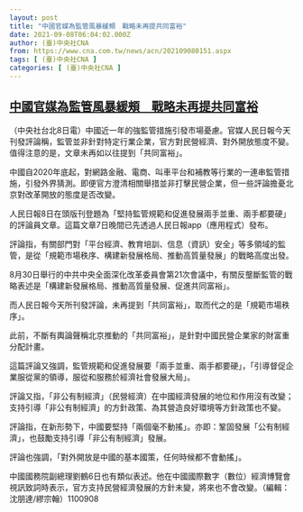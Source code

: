 ```yaml
---
layout: post
title: "中國官媒為監管風暴緩頰　戰略未再提共同富裕"
date: 2021-09-08T06:04:02.000Z
author: (臺)中央社CNA
from: https://www.cna.com.tw/news/acn/202109080151.aspx
tags: [ (臺)中央社CNA ]
categories: [ (臺)中央社CNA ]
---
```

<!--1631081042000-->
[中國官媒為監管風暴緩頰　戰略未再提共同富裕](https://www.cna.com.tw/news/acn/202109080151.aspx)
------

<div>
<div></div><div class="paragraph"><p>（中央社台北8日電）中國近一年的強監管措施引發市場憂慮。官媒人民日報今天刊發評論稱，監管並非針對特定行業企業，官方對民營經濟、對外開放態度不變。值得注意的是，文章未再如以往提到「共同富裕」。</p><p>中國自2020年底起，對網路金融、電商、叫車平台和補教等行業的一連串監管措施，引發外界猜測。即便官方澄清相關舉措並非打擊民營企業，但一些評論擔憂北京對改革開放的態度是否改變。</p><p>人民日報8日在頭版刊登題為「堅持監管規範和促進發展兩手並重、兩手都要硬」的評論員文章。這篇文章7日晚間已先透過人民日報app（應用程式）發布。</p><p>評論指，有關部門對「平台經濟、教育培訓、信息（資訊）安全」等多領域的監管，是從「規範市場秩序、構建新發展格局、推動高質量發展」的戰略高度出發。</p><p>8月30日舉行的中共中央全面深化改革委員會第21次會議中，有關反壟斷監管的戰略表述是「構建新發展格局、推動高質量發展、促進共同富裕」。</p><p>而人民日報今天所刊發評論，未再提到「共同富裕」，取而代之的是「規範市場秩序」。</p><p>此前，不斷有輿論聲稱北京推動的「共同富裕」，是針對中國民營企業家的財富重分配計畫。</p><p>這篇評論又強調，監管規範和促進發展要「兩手並重、兩手都要硬」，「引導督促企業服從黨的領導，服從和服務於經濟社會發展大局」。</p><p>評論又指，「非公有制經濟」（民營經濟）在中國經濟發展的地位和作用沒有改變；支持引導「非公有制經濟」的方針政策、為其營造良好環境等方針政策也不變。</p><p>評論指，在新形勢下，中國要堅持「兩個毫不動搖」。亦即：鞏固發展「公有制經濟」，也鼓勵支持引導「非公有制經濟」發展。</p><p>評論也強調，「對外開放是中國的基本國策，任何時候都不會動搖」。</p><p>中國國務院副總理劉鶴6日也有類似表述。他在中國國際數字（數位）經濟博覽會視訊致詞時表示，官方支持民營經濟發展的方針未變，將來也不會改變。（編輯：沈朋達/繆宗翰）1100908</p></div>
</div>
